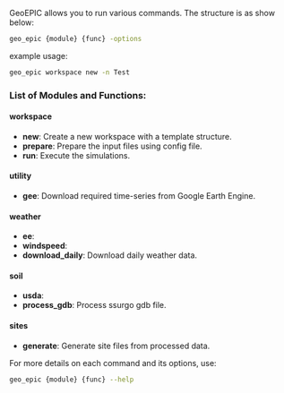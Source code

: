 

GeoEPIC allows you to run various commands. The structure is as show below:

```bash
geo_epic {module} {func} -options
```
example usage:
```bash
geo_epic workspace new -n Test
```

### List of Modules and Functions:

#### **workspace**
  - **new**: Create a new workspace with a template structure.
  - **prepare**: Prepare the input files using config file.
  - **run**: Execute the simulations.
#### **utility**
  - **gee**: Download required time-series from Google Earth Engine.
#### **weather**
  - **ee**: 
  - **windspeed**: 
  - **download_daily**: Download daily weather data. 
#### **soil**
  - **usda**:
  - **process_gdb**: Process ssurgo gdb file.
#### **sites**
  - **generate**: Generate site files from processed data.

For more details on each command and its options, use:
```bash
geo_epic {module} {func} --help
```

